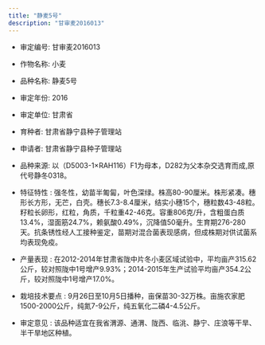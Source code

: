 ```yaml
---
title: "静麦5号"
description: "甘审麦2016013"
---
```

* 审定编号:  甘审麦2016013

*  作物名称:  小麦

*  品种名称:  静麦5号

*  审定年份:  2016

*  审定单位:  甘肃省

* 育种者:  甘肃省静宁县种子管理站

*  申请者:  甘肃省静宁县种子管理站

*  品种来源:  以（D5003-1×RAH116）F1为母本，D282为父本杂交选育而成,原代号静冬0318。

*  特征特性 : 
强冬性，幼苗半匍匐，叶色深绿。株高80-90厘米。株形紧凑。穗形长方形，无芒，白壳。穗长7.3-8.4厘米，结实小穗15个，穗粒数43-48粒。籽粒长卵形，红粒，角质，千粒重42-46克。容重806克/升，含粗蛋白质13.4%，湿面筋24.7%，赖氨酸0.49%，沉降值50毫升。生育期276-280天。抗条锈性经人工接种鉴定，苗期对混合菌表现感病，但成株期对供试菌系均表现免疫。
 
*  产量表现 : 
在2012-2014年甘肃省陇中片冬小麦区域试验中，平均亩产315.62公斤，较对照陇中1号增产9.93%；2014-2015年生产试验平均亩产354.2公斤，较对照陇中1号增产17.0%。

*  栽培技术要点 : 
9月26日至10月5日播种，亩保苗30-32万株。亩施农家肥1500-2000公斤，纯氮7-9公斤，纯五氧化二磷4-4.5公斤。

*  审定意见 : 
该品种适宜在我省渭源、通渭、陇西、临洮、静宁、庄浪等干旱、半干旱地区种植。
